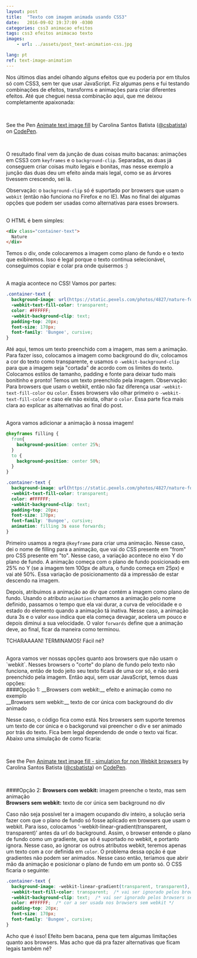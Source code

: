 ```yaml
---
layout: post
title:  "Texto com imagem animada usando CSS3"
date:   2016-09-02 19:37:09 -0300
categories: css3 animacao efeitos
tags: css3 efeitos animacao texto
images: 
    - url: ../assets/post_text-animation-css.jpg

lang: pt
ref: text-image-animation
---
```


Nos últimos dias andei olhando alguns efeitos que eu poderia por em títulos só com CSS3, sem ter que usar JavaScript. Fiz algumas pens e fui testando combinações de efeitos, transforms e animações para criar diferentes efeitos. Até que cheguei nessa combinação aqui, que me deixou completamente apaixonada:

<br>
<p data-height="335" data-theme-id="0" data-slug-hash="jrOkBQ" data-default-tab="result" data-user="csbatista" data-embed-version="2" class="codepen">See the Pen <a href="http://codepen.io/csbatista/pen/jrOkBQ/">Animate text image fill</a> by Carolina Santos Batista (<a href="http://codepen.io/csbatista">@csbatista</a>) on <a href="http://codepen.io">CodePen</a>.</p>
<script async src="//assets.codepen.io/assets/embed/ei.js"></script>
<br>

O resultado final vem da junção de duas coisas muito bacanas: animações em CSS3 com `keyframes` e o `background-clip`. Separadas, as duas já conseguem criar coisas muito legais e bonitas, mas nesse exemplo a junção das duas deu um efeito ainda mais legal, como se as árvores tivessem crescendo, sei lá.

Observação: o `background-clip` só é suportado por browsers que usam o `webkit` (então não funciona no Firefox e no IE). Mas no final dei algumas opções que podem ser usadas como alternativas para esses browsers.

<br>
O HTML é bem simples:

```html
<div class="container-text">
  Nature
</div>
```

Temos o div, onde colocaremos a imagem como plano de fundo e o texto que exibiremos. Isso é legal porque o texto continua selecionável, conseguimos copiar e colar pra onde quisermos :)

<br>
A magia acontece no CSS! Vamos por partes: 

```css
.container-text {
  background-image: url(https://static.pexels.com/photos/4827/nature-forest-trees-fog.jpeg);
  -webkit-text-fill-color: transparent;
  color: #FFFFFF;
  -webkit-background-clip: text;
  padding-top: 20px;
  font-size: 170px;
  font-family: 'Bungee', cursive;
}
```

Até aqui, temos um texto preenchido com a imagem, mas sem a animação. Para fazer isso, colocamos a imagem como background do div, colocamos a cor do texto como transparente, e usamos o `-webkit-background-clip` para que a imagem seja "cortada" de acordo com os limites do texto. Colocamos estilos de tamanho, padding e fonte para deixar tudo mais bonitinho e pronto! Temos um texto preenchido pela imagem. Observação: Para browsers que usam o webkit, então não faz diferença usar `-webkit-text-fill-color` ou `color`. Esses browsers vão olhar primeiro o `-webkit-text-fill-color` e caso ele não exista, olhar o `color`. Essa parte fica mais clara ao explicar as alternativas ao final do post.

<br>
Agora vamos adicionar a animação à nossa imagem!

```css
@keyframes filling {
  from{
    background-position: center 25%;
  }
  to {
    background-position: center 50%;
  }
}

.container-text {
  background-image: url(https://static.pexels.com/photos/4827/nature-forest-trees-fog.jpeg);
  -webkit-text-fill-color: transparent;
  color: #FFFFFF;
  -webkit-background-clip: text;
  padding-top: 20px;
  font-size: 170px;
  font-family: 'Bungee', cursive;
  animation: filling 3s ease forwards;
}
```

Primeiro usamos a regra `@keyframe` para criar uma animação. Nesse caso, dei o nome de filling para a animação, que vai do CSS presente em "from" pro CSS presente em "to". Nesse caso, a variação acontece no eixo Y do plano de fundo. A animação começa com o plano de fundo posicionado em 25% no Y (se a imagem tem 100px de altura, o fundo começa em 25px) e vai até 50%. Essa variação de posicionamento dá a impressão de estar descendo na imagem.

Depois, atribuimos a animação ao div que contém a imagem como plano de fundo. Usando o atributo `animation` chamamos a animação pelo nome definido, passamos o tempo que ela vai durar, a curva de velocidade e o estado do elemento quando a animação tá inativa. Nesse caso, a animação dura 3s e o valor `ease` indica que ela começa devagar, acelera um pouco e depois diminui a sua velocidade. O valor `forwards` define que a animação deve, ao final, ficar da maneira como terminou. 

TCHARAAAAN! TERMINAMOS! Fácil né?

<br>
Agora vamos ver nossas opções quanto aos browsers que não usam o `webkit`. Nesses browsers o "corte" do plano de fundo pelo texto não funciona, então de todo jeito seu texto ficará de uma cor só, e não será preenchido pela imagem. Então aqui, sem usar JavaScript, temos duas opções:

<br>
####Opção 1:
__Browsers com webkit:__ efeito e animação como no exemplo <br>
__Browsers sem webkit:__ texto de cor única com background do div animado

Nesse caso, o código fica como está. Nos browsers sem suporte teremos um texto de cor única e o backgorund vai preencher o div e ser animado por trás do texto. Fica bem legal dependendo de onde o texto vai ficar. Abaixo uma simulação de como ficaria:

<br>
<p data-height="265" data-theme-id="0" data-slug-hash="WGNLwR" data-default-tab="result" data-user="csbatista" data-embed-version="2" class="codepen">See the Pen <a href="http://codepen.io/csbatista/pen/WGNLwR/">Animate text image fill - simulation for non Webkit browsers</a> by Carolina Santos Batista (<a href="http://codepen.io/csbatista">@csbatista</a>) on <a href="http://codepen.io">CodePen</a>.</p>
<br>

####Opção 2:
__Browsers com webkit:__ imagem preenche o texto, mas sem animação <br>
__Browsers sem webkit:__ texto de cor única sem background no div

Caso não seja possível ter a imagem ocupando div inteiro, a solução seria fazer com que o plano de fundo só fosse aplicado em browsers que usam o webkit. Para isso, colocamos '-webkit-linear-gradient(transparent, transparent)' antes da url do background. Assim, o browser entende o plano de fundo como um gradiente, que só é suportado no webkit, e portanto ignora. Nesse caso, ao ignorar os outros atributos webkit, teremos apenas um texto com a cor definida em `color`. O problema dessa opção é que gradientes não podem ser animados. Nesse caso então, teríamos que abrir mão da animação e posicionar o plano de fundo em um ponto só. O CSS ficaria o seguinte:

```css
.container-text {
  background-image: -webkit-linear-gradient(transparent, transparent), url(https://static.pexels.com/photos/4827/nature-forest-trees-fog.jpeg);  /* vai ser ignorado pelos browsers sem webkit */
  -webkit-text-fill-color: transparent;  /* vai ser ignorado pelos browsers sem webkit */
  -webkit-background-clip: text;  /* vai ser ignorado pelos browsers sem webkit */
  color: #FFFFFF;  /* cor a ser usada nos browsers sem webkit */
  padding-top: 20px;
  font-size: 170px;
  font-family: 'Bungee', cursive;
}
```

Acho que é isso! Efeito bem bacana, pena que tem algumas limitações quanto aos browsers. Mas acho que dá pra fazer alternativas que ficam legais também né?
